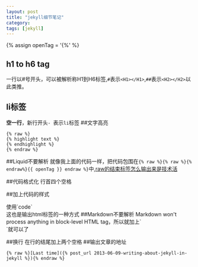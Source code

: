 ```yaml
---
layout: post
title: "jekyll细节笔记"
category: 
tags: [jekyll]
---
```

{% assign openTag = '{%' %}
## h1 to h6 tag
一行以#号开头，可以被解析称H1到H6标签,`#`表示`<H1></H1>`,`##`表示`<H2></H2>`以此类推。
## li标签
**空一行**，新行开头`- `表示`li`标签
##文字高亮

    {% raw %}
    {% highlight text %}
    {% endhighlight %}
    {% endraw %}

##Liquid不要解析
就像我上面的代码一样，把代码包围在`{% raw %}{% raw %}{% endraw%}{{ openTag }} endraw %}`中,[raw的结束标签怎么输出来是技术活](/jekyll/2013/09/18/如何在jekyll中输出%7B%25-endraw-%25%7D.html)

##代码格式化
行首四个空格

##加上代码的样式
<div>使用`code`</div>  
这也是输出html标签的一种方式
##Markdown不要解析
Markdown won't process anything in block-level HTML tag，所以就加上`<div></div>`就可以了

##换行
在行的结尾加上两个空格
##输出文章的地址

    {% raw %}[Last time]({% post_url 2013-06-09-writing-about-jekyll-in-jekyll %}){% endraw %}
